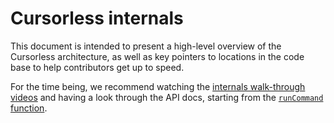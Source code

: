 # Cursorless internals

This document is intended to present a high-level overview of the Cursorless
architecture, as well as key pointers to locations in the code base to help
contributors get up to speed.

For the time being, we recommend watching the [internals walk-through
videos](https://youtube.com/playlist?list=PLkafpFOBVedScHi0dy_80DsHwnZIOSOTy)
and having a look through the API docs, starting from the [`runCommand`
function](modules/cursorless_engine_src_runCommand).
